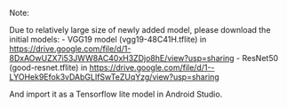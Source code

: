 Note:

Due to relatively large size of newly added model, please download the initial models:
    - VGG19 model (vgg19-48C41H.tflite) in https://drive.google.com/file/d/1-8DxAOwUZX7i53JWW8AC40xH3ZDjo8hE/view?usp=sharing
    - ResNet50 (good-resnet.tflite) in https://drive.google.com/file/d/1--LYOHek9Efok3vDAbGLIfSwTeZUqYzg/view?usp=sharing

And import it as a Tensorflow lite model in Android Studio.

